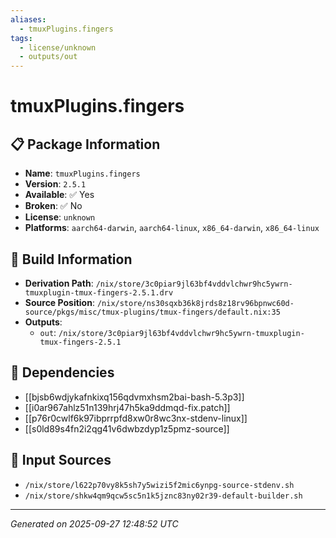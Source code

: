```yaml
---
aliases:
  - tmuxPlugins.fingers
tags:
  - license/unknown
  - outputs/out
---
```


# tmuxPlugins.fingers

## 📋 Package Information

- **Name**: `tmuxPlugins.fingers`
- **Version**: `2.5.1`
- **Available**: ✅ Yes
- **Broken**: ✅ No
- **License**: `unknown`
- **Platforms**: `aarch64-darwin`, `aarch64-linux`, `x86_64-darwin`, `x86_64-linux`

## 🔧 Build Information

- **Derivation Path**: `/nix/store/3c0piar9jl63bf4vddvlchwr9hc5ywrn-tmuxplugin-tmux-fingers-2.5.1.drv`
- **Source Position**: `/nix/store/ns30sqxb36k8jrds8z18rv96bpnwc60d-source/pkgs/misc/tmux-plugins/tmux-fingers/default.nix:35`
- **Outputs**:
  - `out`:  `/nix/store/3c0piar9jl63bf4vddvlchwr9hc5ywrn-tmuxplugin-tmux-fingers-2.5.1`

## 🔗 Dependencies

- [[bjsb6wdjykafnkixq156qdvmxhsm2bai-bash-5.3p3]]
- [[i0ar967ahlz51n139hrj47h5ka9ddmqd-fix.patch]]
- [[p76r0cwlf6k97ibprrpfd8xw0r8wc3nx-stdenv-linux]]
- [[s0ld89s4fn2i2qg41v6dwbzdyp1z5pmz-source]]

## 📁 Input Sources

- `/nix/store/l622p70vy8k5sh7y5wizi5f2mic6ynpg-source-stdenv.sh`
- `/nix/store/shkw4qm9qcw5sc5n1k5jznc83ny02r39-default-builder.sh`

---
*Generated on 2025-09-27 12:48:52 UTC*
